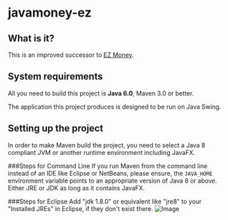 javamoney-ez
========================

What is it?
-----------

This is an improved successor to [EZ Money](http://www.downloadcollection.com/ez_money.htm "EZ Money"). 

System requirements
-------------------

All you need to build this project is **Java 6.0**, Maven 3.0 or better.

The application this project produces is designed to be run on Java Swing.

Setting up the project
-------------------

In order to make Maven build the project, you need to select a Java 8 compliant JVM or another runtime environment including JavaFX. 

###Steps for Command Line
If you run Maven from the command line instead of an IDE like Eclipse or NetBeans, please ensure, the `JAVA_HOME` environment variable points to an appropriate version of Java 8 or above. Either JRE or JDK as long as it contains JavaFX.

###Steps for Eclipse
Add "jdk 1.8.0" or equivalent like "jre8" to your "Installed JREs" in Eclipse, if they don't exist there. 
![Image](../src/site/resources/images/Eclipse_JRE8_0_1.png "Add JRE to Eclipse")